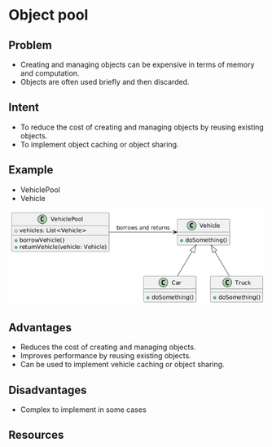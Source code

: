 # Object pool

## Problem
* Creating and managing objects can be expensive in terms of memory and computation.
* Objects are often used briefly and then discarded.

## Intent
* To reduce the cost of creating and managing objects by reusing existing objects.
* To implement object caching or object sharing.

## Example
* VehiclePool
* Vehicle

![Object pool](./object_pool_img.png)

## Advantages
* Reduces the cost of creating and managing objects.
* Improves performance by reusing existing objects.
* Can be used to implement vehicle caching or object sharing.

## Disadvantages
* Complex to implement in some cases

## Resources